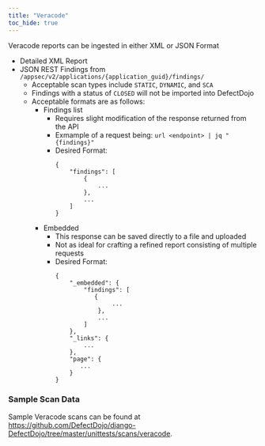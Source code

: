```yaml
---
title: "Veracode"
toc_hide: true
---
```


Veracode reports can be ingested in either XML or JSON Format

- Detailed XML Report
- JSON REST Findings from `/appsec/v2/applications/{application_guid}/findings/`
  - Acceptable scan types include `STATIC`, `DYNAMIC`, and `SCA`
  - Findings with a status of `CLOSED` will not be imported into DefectDojo
  - Acceptable formats are as follows:
    - Findings list
      - Requires slight modification of the response returned from the API
      - Exmample of a request being: `url <endpoint> | jq "{findings}"`
      - Desired Format:
        ```
        {
            "findings": [
                {
                    ...
                },
                ...
            ]
        }
        ```
    - Embedded 
      - This response can be saved directly to a file and uploaded
      - Not as ideal for crafting a refined report consisting of multiple requests
      - Desired Format:
        ```
        {
            "_embedded": {
                "findings": [
                   {
                        ...
                    },
                    ... 
                ]
            },
            "_links": {
                ...
            },
            "page": {
               ...
            }
        }
        ```

### Sample Scan Data
Sample Veracode scans can be found at https://github.com/DefectDojo/django-DefectDojo/tree/master/unittests/scans/veracode.